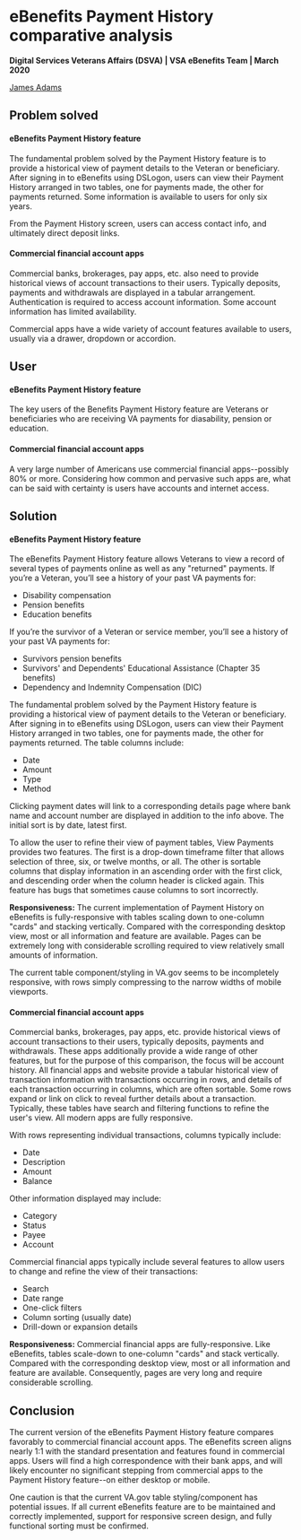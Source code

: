 # eBenefits Payment History comparative analysis
**Digital Services Veterans Affairs (DSVA) | VSA eBenefits Team | March 2020**

[James Adams](jadams@governmentcio.com)

## Problem solved
#### eBenefits Payment History feature
The fundamental problem solved by the Payment History feature is to provide a historical view of payment details to the Veteran or beneficiary. After signing in to eBenefits using DSLogon, users can view their Payment History arranged in two tables, one for payments made, the other for payments returned. Some information is available to users for only six years.

From the Payment History screen, users can access contact info, and ultimately direct deposit links.

#### Commercial financial account apps
Commercial banks, brokerages, pay apps, etc. also need to provide historical views of account transactions to their users. Typically deposits, payments and withdrawals are displayed in a tabular arrangement. Authentication is required to access account information. Some account information has limited availability. 

Commercial apps have a wide variety of account features available to users, usually via a drawer, dropdown or accordion.

## User
#### eBenefits Payment History feature
The key users of the Benefits Payment History feature are Veterans or beneficiaries who are receiving VA payments for diasability, pension or education.

#### Commercial financial account apps
A very large number of Americans use commercial financial apps--possibly 80% or more. Considering how common and pervasive such apps are, what can be said with certainty is users have accounts and internet access. 

## Solution
#### eBenefits Payment History feature
The eBenefits Payment History feature allows Veterans to view a record of several types of payments online as well as any "returned" payments. If you’re a Veteran, you’ll see a history of your past VA payments for:

- Disability compensation
- Pension benefits
- Education benefits

If you’re the survivor of a Veteran or service member, you’ll see a history of your past VA payments for:

- Survivors pension benefits
- Survivors' and Dependents' Educational Assistance (Chapter 35 benefits)
- Dependency and Indemnity Compensation (DIC)

The fundamental problem solved by the Payment History feature is providing a historical view of payment details to the Veteran or beneficiary. After signing in to eBenefits using DSLogon, users can view their Payment History arranged in two tables, one for payments made, the other for payments returned. The table columns include: 

- Date
- Amount
- Type
- Method

Clicking payment dates will link to a corresponding details page where bank name and account number are displayed in addition to the info above. The initial sort is by date, latest first.

To allow the user to refine their view of payment tables, View Payments provides two features. The first is a drop-down timeframe filter that allows selection of three, six, or twelve months, or all. The other is sortable columns that display information in an ascending order with the first click, and descending order when the column header is clicked again. This feature has bugs that sometimes cause columns to sort incorrectly.

**Responsiveness:** The current implementation of Payment History on eBenefits is fully-responsive with tables scaling down to one-column "cards" and stacking vertically. Compared with the corresponding desktop view, most or all information and feature are available. Pages can be extremely long with considerable scrolling required to view relatively small amounts of information.

The current table component/styling in VA.gov seems to be incompletely responsive, with rows simply compressing to the narrow widths of mobile viewports.

#### Commercial financial account apps
Commercial banks, brokerages, pay apps, etc. provide historical views of account transactions to their users, typically deposits, payments and withdrawals. These apps additionally provide a wide range of other features, but for the purpose of this comparison, the focus will be account history. All financial apps and website provide a tabular historical view of transaction information with transactions occurring in rows, and details of each transaction occurring in columns, which are often sortable. Some rows expand or link on click to reveal further details about a transaction. Typically, these tables have search and filtering functions to refine the user's view. All modern apps are fully responsive.

With rows representing individual transactions, columns typically include:

- Date
- Description
- Amount
- Balance

Other information displayed may include: 

- Category
- Status
- Payee
- Account

Commercial financial apps typically include several features to allow users to change and refine the view of their transactions:

- Search
- Date range
- One-click filters
- Column sorting (usually date)
- Drill-down or expansion details

**Responsiveness:** Commercial financial apps are fully-responsive. Like eBenefits, tables scale-down to one-column "cards" and stack vertically. Compared with the corresponding desktop view, most or all information and feature are available. Consequently, pages are very long and require considerable scrolling.

## Conclusion
The current version of the eBenefits Payment History feature compares favorably to commercial financial account apps. The eBenefits screen aligns nearly 1:1 with the standard presentation and features found in commercial apps. Users will find a high correspondence with their bank apps, and will likely encounter no significant stepping from commercial apps to the Payment History feature--on either desktop or mobile.

One caution is that the current VA.gov table styling/component has potential issues. If all current eBenefits feature are to be maintained and correctly implemented, support for responsive screen design, and fully functional sorting must be confirmed.

